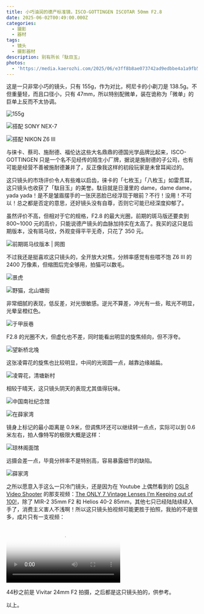 ```yaml
---
title: 小巧油润的德产标准镜，ISCO-GOTTINGEN ISCOTAR 50mm F2.8
date: 2025-06-02T00:49:00.000Z
categories:
  - 摄影
  - 器材
tags:
  - 镜头
  - 摄影器材
description: 别有所长「駄目玉」
photos:
  - 'https://media.kaerozhi.com/2025/06/e3ff8b8ae073742ad9edbbe4a1a9fb53.png'
---
```

这是一只非常小巧的镜头，只有 155g，作为对比，柯尼卡的小剃刀是 138.5g。不但重量轻，而且口径小，只有 47mm，所以特别配微单，装在诡称为「微单」的巨单上反而不太协调。

![155g](https://media.kaerozhi.com/2025/06/1143fe39577e217f1781901225d1d62d.png)

![搭配 SONY NEX-7](https://media.kaerozhi.com/2025/06/c0031047b366c57f099509de162bd793.png)

![搭配 NIKON Z6 III](https://media.kaerozhi.com/2025/06/56d744978c095ba9b8c26239383423c0.png)

与徕卡、蔡司、施耐德、福伦达这些大名鼎鼎的德国光学品牌比起来，ISCO-GOTTINGEN 只是一个名不见经传的陌生小厂牌，据说是施耐德的子公司，也有可能是经营不善被施耐德兼并了，反正像我这样的初段玩家是未曾耳闻过的。

这只镜头的市场评价令人有些难以启齿，徕卡的「七枚玉」「八枚玉」如雷贯耳，这只镜头也收获了「駄目玉」的美誉。駄目就是日漫里的 dame，dame dame，yada yada！是不是皱眉摆手的一张厌恶脸已经浮现于眼前？不行！没用！不可以！总之都是否定的意思，还好镜头没有自尊，否则它可能已经深度抑郁了。

虽然评价不高，但相对于它的规格，F2.8 的最大光圈，前期的斑马版还要卖到 800~1000 元的高价，只能说德产镜头的血脉加持实在太高了。我买的这只是后期版本，没有斑马纹，外观变得平平无奇，只花了 350 元。

![前期斑马纹版本 | 网图](https://media.kaerozhi.com/2025/06/631390cf3fa62b4b8869e285439919ef.png)

不过我还是挺喜欢这只镜头的，全开放大对焦，分辨率感觉有些喂不饱 Z6 III 的 2400 万像素，但缩图后完全够用，拍猫可以数毛。

![景虎](https://media.kaerozhi.com/2025/06/a3a0aae6c3139fa47cbeadea0063741d.png)

![野猫，北山塘街](https://media.kaerozhi.com/2025/06/1b97b33ace78df333490d69dcfa31eed.png)

非常细腻的表现，低反差，对光很敏感。逆光不算差，冲光有一些，眩光不明显，光晕呈橙红色。

![于甲辰巷](https://media.kaerozhi.com/2025/06/787a572509b3937b3976cc855f02e4ee.png)

F2.8 的光圈不大，但虚化也不差，同时能看出明显的旋焦倾向，但不浮夸。

![望新桥北堍](https://media.kaerozhi.com/2025/06/0ce0fe935a9154400a98da3350cdec08.png)

这张凌霄花的旋焦也比较明显，中间的光斑圆一点，越靠边缘越扁。

![凌霄花，清塘新村](https://media.kaerozhi.com/2025/06/2473b1f2dcf9da91400510047e944740.png)

相较于晴天，这只镜头阴天的表现尤其值得玩味。

![中国南社纪念馆](https://media.kaerozhi.com/2025/06/0f6c65242ac72e07f2e87cedec6e864b.png)

![在薛家湾](https://media.kaerozhi.com/2025/06/332977663b72c443f86260ae57cf70c9.png)

镜身上标记的最小距离是 0.9米，但调焦环还可以继续转一点点，实际可以到 0.6 米左右，拍人像特写的极限大概是这样：

![琼林阁面馆](https://media.kaerozhi.com/2025/06/1e196e5d89ce16871bac4dc518cfef7c.png)

远摄会差一点，毕竟分辨率不是特别高，容易暴露细节的缺陷。

![薛家湾](https://media.kaerozhi.com/2025/06/1b59e405603251a814bf4d591149810f.png)

之所以愿意入手这么一只冷门镜头，还是因为在 Youtube 上偶然看到的 [DSLR Video Shooter](https://www.youtube.com/@dslrvideoshooter) 的那支视频：[The ONLY 7 Vintage Lenses I’m Keeping out of 100!](https://www.youtube.com/watch?v=Wo-ZuVFZ4E0)，除了 MIR-2 35mm F2 和 Helios 40-2 85mm，其他七只已经陆陆续续入手了，消费主义害人不浅啊！所以这只镜头拍视频可能更胜于拍照，我拍的不是很多，成片只有一支视频：

<video controls class="video" poster="https://media.kaerozhi.com/2025/06/6e8e641ca17e0b286fa30a72f8e3a5cc.png">  
    <source src="https://media.kaerozhi.com/north-shantang.mp4" type="video/mp4">  
    <img src="https://media.kaerozhi.com/2025/06/6e8e641ca17e0b286fa30a72f8e3a5cc.png" />
</video>

44秒之前是 Vivitar 24mm F2 拍摄，之后都是这只镜头拍的，供参考。

以上。
